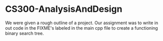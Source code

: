 # CS300-AnalysisAndDesign

We were given a rough outline of a project. Our assignment was to write in out code in the FIXME's labeled in the main cpp file to create a functioning binary search tree.
